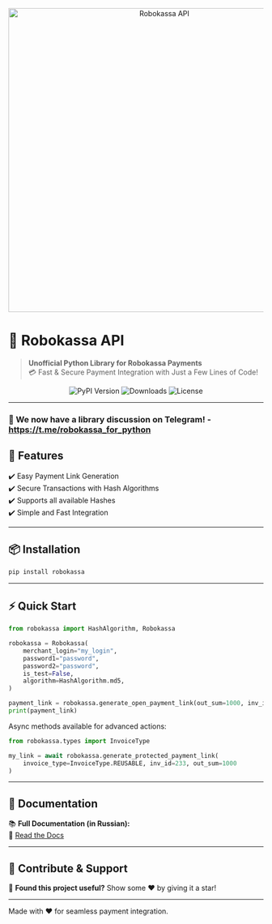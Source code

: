 <p align="center">
  <img src="assets/banner.png" alt="Robokassa API" width="600">
</p>

# 🚀 Robokassa API

> **Unofficial Python Library for Robokassa Payments**  
> 💳 Fast & Secure Payment Integration with Just a Few Lines of Code!
<p align="center">
  <img src="https://img.shields.io/pypi/v/robokassa?color=blue" alt="PyPI Version">
  <img src="https://img.shields.io/pypi/dm/robokassa?color=green" alt="Downloads">
  <img src="https://img.shields.io/github/license/byBenPuls/robokassa?color=red" alt="License">
</p>

---

### 💬 We now have a library discussion on Telegram! - https://t.me/robokassa_for_python


## 🎨 Features
✔️ Easy Payment Link Generation  
✔️ Secure Transactions with Hash Algorithms  
✔️ Supports all available Hashes  
✔️ Simple and Fast Integration  

---

## 📦 Installation

```bash
pip install robokassa
```

---

## ⚡ Quick Start

```python
from robokassa import HashAlgorithm, Robokassa

robokassa = Robokassa(
    merchant_login="my_login",
    password1="password",
    password2="password",
    is_test=False,
    algorithm=HashAlgorithm.md5,
)

payment_link = robokassa.generate_open_payment_link(out_sum=1000, inv_id=0)
print(payment_link)
```

Async methods available for advanced actions:

```python
from robokassa.types import InvoiceType

my_link = await robokassa.generate_protected_payment_link(
    invoice_type=InvoiceType.REUSABLE, inv_id=233, out_sum=1000
)
```

---

## 📖 Documentation

📚 **Full Documentation (in Russian):**  
🔗 [Read the Docs](https://robokassa.readthedocs.io/)

---

## 🌟 Contribute & Support
🚀 **Found this project useful?** Show some ❤️ by giving it a star!

---

Made with ❤️ for seamless payment integration.
